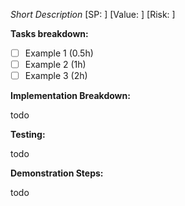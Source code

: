 *Short Description*
[SP: ] 
[Value: ]
[Risk: ]

**Tasks breakdown:**
- [ ] Example 1 (0.5h)
- [ ] Example 2 (1h)
- [ ] Example 3 (2h)

**Implementation Breakdown:**

todo

**Testing:**

todo

**Demonstration Steps:**

todo
